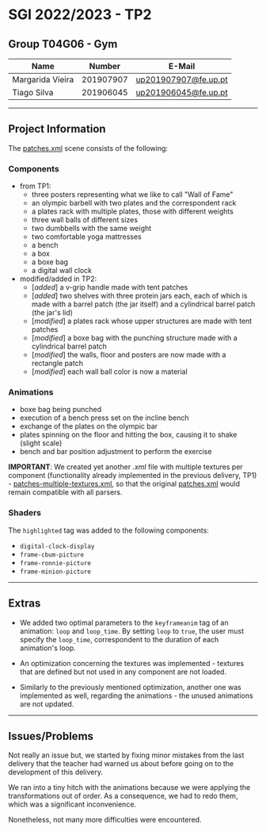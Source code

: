 # SGI 2022/2023 - TP2

## Group T04G06 - Gym

| Name             | Number    | E-Mail               |
| ---------------- | --------- | -------------------- |
| Margarida Vieira | 201907907 | up201907907@fe.up.pt |
| Tiago Silva      | 201906045 | up201906045@fe.up.pt |

---

## Project Information

The [patches.xml](scenes/patches.xml) scene consists of the following:

### Components

- from TP1:
  - three posters representing what we like to call "Wall of Fame"
  - an olympic barbell with two plates and the correspondent rack
  - a plates rack with multiple plates, those with different weights
  - three wall balls of different sizes
  - two dumbbells with the same weight
  - two comfortable yoga mattresses
  - a bench
  - a box
  - a boxe bag
  - a digital wall clock
- modified/added in TP2:
  - [*added*] a v-grip handle made with tent patches
  - [*added*] two shelves with three protein jars each, each of which is made with a barrel patch (the jar itself) and a cylindrical barrel patch (the jar's lid)
  - [*modified*] a plates rack whose upper structures are made with tent patches
  - [*modified*] a boxe bag with the punching structure made with a cylindrical barrel patch
  - [*modified*] the walls, floor and posters are now made with a rectangle patch
  - [*modified*] each wall ball color is now a material

### Animations

- boxe bag being punched
- execution of a bench press set on the incline bench
- exchange of the plates on the olympic bar
- plates spinning on the floor and hitting the box, causing it to shake (slight scale)
- bench and bar position adjustment to perform the exercise

**IMPORTANT**: We created yet another _.xml_ file with multiple textures per component (functionality already implemented in the previous delivery, TP1) - [patches-multiple-textures.xml](scenes/patches-multiple-textures.xml), so that the original [patches.xml](scenes/patches.xml) would remain compatible with all parsers.

### Shaders

The `highlighted` tag was added to the following components:

- `digital-clock-display`
- `frame-cbum-picture`
- `frame-ronnie-picture`
- `frame-minion-picture`

---

## Extras

- We added two optimal parameters to the `keyframeanim` tag of an animation: `loop` and `loop_time`. By setting `loop` to `true`, the user must specify the `loop_time`, correspondent to the duration of each animation's loop.

- An optimization concerning the textures was implemented - textures that are defined but not used in any component are not loaded.

- Similarly to the previously mentioned optimization, another one was implemented as well, regarding the animations - the unused animations are not updated.

---

## Issues/Problems

Not really an issue but, we started by fixing minor mistakes from the last delivery that the teacher had warned us about before going on to the development of this delivery.

We ran into a tiny hitch with the animations because we were applying the transformations out of order. As a consequence, we had to redo them, which was a significant inconvenience.

Nonetheless, not many more difficulties were encountered.

